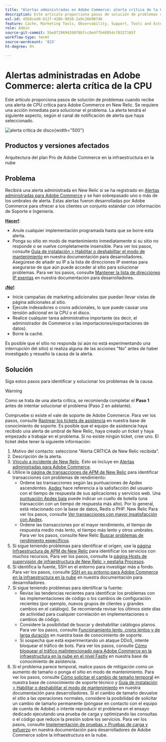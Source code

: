 ```yaml
---
title: "Alertas administradas en Adobe Commerce: alerta crítica de la CPU"
description: Este artículo proporciona pasos de solución de problemas cuando recibe una alerta de CPU crítica para Adobe Commerce en New Relic. Se requiere una acción inmediata para solucionar el problema. La alerta tendrá el siguiente aspecto, según el canal de notificación de alerta que haya seleccionado.
exl-id: 45b8ced0-b12f-428b-9838-2a9c26b9874b
feature: Cache, Marketing Tools, Observability, Support, Tools and External Services
role: Admin
source-git-commit: 5be8f2969426078bfcc0e4ffb4895dcf0327165f
workflow-type: tm+mt
source-wordcount: '823'
ht-degree: 0%

---
```


# Alertas administradas en Adobe Commerce: alerta crítica de la CPU

Este artículo proporciona pasos de solución de problemas cuando recibe una alerta de CPU crítica para Adobe Commerce en New Relic. Se requiere una acción inmediata para solucionar el problema. La alerta tendrá el siguiente aspecto, según el canal de notificación de alerta que haya seleccionado.

![alerta crítica de disco](assets/cpu-critical-magento-managed.png){width="500"}

## Productos y versiones afectados

Arquitectura del plan Pro de Adobe Commerce en la infraestructura en la nube

## Problema

Recibirá una alerta administrada en New Relic si se ha registrado en [Alertas administradas para Adobe Commerce](/help/support-tools/managed-alerts-for-adobe-commerce/managed-alerts-for-magento-commerce.md) y se han sobrepasado uno o más de los umbrales de alerta. Estas alertas fueron desarrolladas por Adobe Commerce para ofrecer a los clientes un conjunto estándar con información de Soporte e Ingeniería.

<u>**Hacer!**</u>:

* Anule cualquier implementación programada hasta que se borre esta alerta.
* Ponga su sitio en modo de mantenimiento inmediatamente si su sitio no responde o se vuelve completamente insensible. Para ver los pasos, consulte [Guía de instalación > Habilitar o deshabilitar el modo de mantenimiento](https://devdocs.magento.com/guides/v2.4/install-gde/install/cli/install-cli-subcommands-maint.html?itm_source=devdocs&amp;itm_medium=search_page&amp;itm_campaign=federated_search&amp;itm_term=mainten) en nuestra documentación para desarrolladores. Asegúrese de añadir su IP a la lista de direcciones IP exentas para asegurarse de que aún puede acceder al sitio para solucionar problemas. Para ver los pasos, consulte [Mantener la lista de direcciones IP exentas](https://devdocs.magento.com/guides/v2.4/install-gde/install/cli/install-cli-subcommands-maint.html?itm_source=devdocs&amp;itm_medium=search_page&amp;itm_campaign=federated_search&amp;itm_term=mainten#instgde-cli-maint-exempt) en nuestra documentación para desarrolladores.

<u>**¡No!**</u>:

* Inicie campañas de marketing adicionales que puedan llevar vistas de página adicionales al sitio.
* Ejecute indexadores o crons adicionales, lo que puede causar una tensión adicional en la CPU o el disco.
* Realice cualquier tarea administrativa importante (es decir, el administrador de Commerce o las importaciones/exportaciones de datos).
* Borre la caché.

Es posible que el sitio no responda (si aún no está experimentando una interrupción del sitio) si realiza alguna de las acciones &quot;No&quot; antes de haber investigado y resuelto la causa de la alerta.

## Solución

Siga estos pasos para identificar y solucionar los problemas de la causa.

>[!WARNING]
>
>Como se trata de una alerta crítica, se recomienda completar el **Paso 1** antes de intentar solucionar el problema (Paso 2 en adelante).

Compruebe si existe el vale de soporte de Adobe Commerce. Para ver los pasos, consulte [Rastrear los tickets de asistencia](/help/help-center-guide/help-center/magento-help-center-user-guide.md#track-tickets) en nuestra base de conocimiento de soporte. Es posible que el equipo de asistencia haya recibido una alerta de umbral de New Relic, haya creado un ticket y haya empezado a trabajar en el problema. Si no existe ningún ticket, cree uno. El ticket debe tener la siguiente información:

1. Motivo del contacto: seleccione &quot;Alerta CRÍTICA de New Relic recibida&quot;.
1. Descripción de la alerta.
1. [Vínculo a incidente de New Relic](https://docs.newrelic.com/docs/alerts-applied-intelligence/new-relic-alerts/alert-incidents/view-violation-event-details-incidents). Esto se incluye en [Alertas administradas para Adobe Commerce](/help/support-tools/managed-alerts-for-adobe-commerce/managed-alerts-for-magento-commerce.md).
1. Utilice la [página de transacciones de APM de New Relic](https://docs.newrelic.com/docs/apm/applications-menu/monitoring/transactions-page-find-specific-performance-problems) para identificar transacciones con problemas de rendimiento:
   * Ordene las transacciones según las puntuaciones de Apdex ascendentes. [Apdex](https://docs.newrelic.com/docs/apm/new-relic-apm/apdex/apdex-measure-user-satisfaction) hace referencia a la satisfacción del usuario con el tiempo de respuesta de sus aplicaciones y servicios web. Una [puntuación Apdex baja](/help/support-tools/managed-alerts-for-adobe-commerce/managed-alerts-for-magento-commerce-apdex-warning-alert.md) puede indicar un cuello de botella (una transacción con un tiempo de respuesta más alto). Por lo general, está relacionado con la base de datos, Redis o PHP. New Relic Para ver los pasos, consulte [Ver transacciones con mayor insatisfacción con Apdex](https://docs.newrelic.com/docs/apm/new-relic-apm/apdex/view-your-apdex-score#apdex-dissat).
   * Ordene las transacciones por el mayor rendimiento, el tiempo de respuesta medio más lento, el tiempo más lento y otros umbrales. Para ver los pasos, consulte New Relic [Buscar problemas de rendimiento específicos](https://docs.newrelic.com/docs/apm/applications-menu/monitoring/transactions-page-find-specific-performance-problems).
1. Si sigue teniendo problemas para identificar el origen, use la [página Infraestructura de APM de New Relic](https://docs.newrelic.com/docs/infrastructure/infrastructure-ui-pages/infra-hosts-ui-page) para identificar los servicios con muchos recursos. Para ver los pasos, consulte la [página Hosts de supervisión de infraestructura de New Relic > pestaña Procesos](https://docs.newrelic.com/docs/infrastructure/infrastructure-ui-pages/infra-hosts-ui-page/#processes).
1. Si identifica la fuente, SSH en el entorno para investigar más a fondo. Para ver los pasos, consulte [SSH en su entorno para Adobe Commerce en la infraestructura en la nube](https://experienceleague.adobe.com/docs/commerce-cloud-service/user-guide/develop/secure-connections.html) en nuestra documentación para desarrolladores.
1. Si sigue teniendo problemas para identificar la fuente:
   * Revise las tendencias recientes para identificar los problemas con las implementaciones de código o los cambios de configuración recientes (por ejemplo, nuevos grupos de clientes y grandes cambios en el catálogo). Se recomienda revisar los últimos siete días de actividad para cualquier correlación en implementaciones o cambios de código.
   * Considere la posibilidad de buscar y deshabilitar catálogos planos. Para ver los pasos, consulte [Funcionamiento lento, crons lentos y de larga duración](/help/troubleshooting/miscellaneous/slow-performance-slow-and-long-running-crons.md) en nuestra base de conocimiento de soporte.
   * Si sospecha que está experimentando un ataque DDoS, intente bloquear el tráfico de bots. Para ver los pasos, consulte [Cómo bloquear el tráfico malintencionado para Adobe Commerce en la infraestructura en la nube en el nivel Fastly](/help/how-to/general/block-malicious-traffic-for-magento-commerce-on-fastly-level.md) en nuestra base de conocimiento de asistencia.
1. Si el problema parece temporal, realice pasos de mitigación como un aumento de tamaño o ponga el sitio en modo de mantenimiento. Para ver los pasos, consulte [Cómo solicitar el cambio de tamaño temporal](/help/how-to/general/how-to-request-temporary-magento-upsize.md) en nuestra base de conocimiento de soporte técnico y [Guía de instalación > Habilitar o deshabilitar el modo de mantenimiento](https://devdocs.magento.com/guides/v2.4/install-gde/install/cli/install-cli-subcommands-maint.html?itm_source=devdocs&amp;itm_medium=search_page&amp;itm_campaign=federated_search&amp;itm_term=mainten) en nuestra documentación para desarrolladores. Si el cambio de tamaño devuelve el sitio a las operaciones normales, considere la posibilidad de solicitar un cambio de tamaño permanente (póngase en contacto con el equipo de cuenta de Adobe) o intente reproducir el problema en el ensayo dedicado ejecutando una prueba de carga y optimizando las consultas o el código que reduce la presión sobre los servicios. Para ver los pasos, consulte [Implementación de pruebas > Pruebas de carga y esfuerzo](https://devdocs.magento.com/cloud/live/stage-prod-test.html#loadtest) en nuestra documentación para desarrolladores de Adobe Commerce sobre la infraestructura en la nube.

